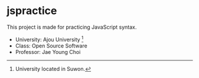 # jspractice

This project is made for practicing JavaScript syntax.

- University: Ajou University [^1]
- Class: Open Source Software
- Professor: Jae Young Choi

[^1]: University located in Suwon.

